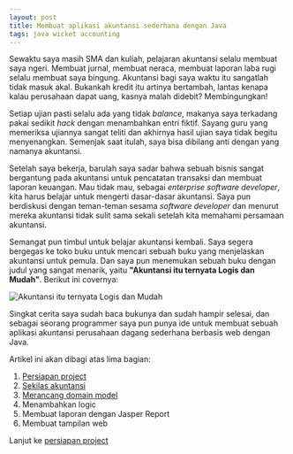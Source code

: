 ```yaml
---
layout: post
title: Membuat aplikasi akuntansi sederhana dengan Java
tags: java wicket accounting
---
```


Sewaktu saya masih SMA dan kuliah, pelajaran akuntansi selalu membuat saya ngeri. Membuat jurnal, membuat neraca, membuat laporan laba rugi selalu membuat saya bingung. Akuntansi bagi saya waktu itu sangatlah tidak masuk akal. Bukankah kredit itu artinya bertambah, lantas kenapa kalau perusahaan dapat uang, kasnya malah didebit? Membingungkan!

Setiap ujian pasti selalu ada yang tidak _balance_, makanya saya terkadang pakai sedikit _hack_ dengan menambahkan entri fiktif. Sayang guru yang memeriksa ujiannya sangat teliti dan akhirnya hasil ujian saya tidak begitu menyenangkan. Semenjak saat itulah, saya bisa dibilang anti dengan yang namanya akuntansi.  

Setelah saya bekerja, barulah saya sadar bahwa sebuah bisnis sangat bergantung pada akuntansi untuk pencatatan transaksi dan membuat laporan keuangan. Mau tidak mau, sebagai _enterprise software developer_, kita harus belajar untuk mengerti dasar-dasar akuntansi. Saya pun berdiskusi dengan teman-teman sesama _software developer_ dan menurut mereka akuntansi tidak sulit sama sekali setelah kita memahami persamaan akuntansi.

Semangat pun timbul untuk belajar akuntansi kembali. Saya segera bergegas ke toko buku untuk mencari sebuah buku yang menjelaskan akuntansi untuk pemula. Dan saya pun menemukan sebuah buku dengan judul yang sangat menarik, yaitu **"Akuntansi itu ternyata Logis dan Mudah"**. Berikut ini covernya:

![Akuntansi itu ternyata Logis dan Mudah](https://dl.dropboxusercontent.com/u/7031801/WP_000471.jpg)

Singkat cerita saya sudah baca bukunya dan sudah hampir selesai, dan sebagai seorang programmer saya pun punya ide untuk membuat sebuah aplikasi akuntansi perusahaan dagang sederhana berbasis web dengan Java.

Artikel ini akan dibagi atas lima bagian:

1. [Persiapan project](/2014/03/02/membuat-aplikasi-akuntansi-dengan-java-persiapan.html)
2. [Sekilas akuntansi](/2014/03/18/sekilas-akuntansi.html)
3. [Merancang domain model](/2014/03/26/membuat-aplikasi-akuntansi-dengan-java-domain-model.html)
4. Menambahkan logic
5. Membuat laporan dengan Jasper Report
6. Membuat tampilan web

Lanjut ke [persiapan project](/2014/03/02/membuat-aplikasi-akuntansi-dengan-java-persiapan.html)